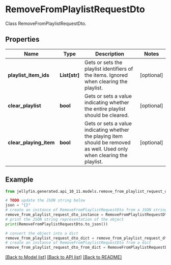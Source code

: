 # RemoveFromPlaylistRequestDto

Class RemoveFromPlaylistRequestDto.

## Properties

Name | Type | Description | Notes
------------ | ------------- | ------------- | -------------
**playlist_item_ids** | **List[str]** | Gets or sets the playlist identifiers of the items. Ignored when clearing the playlist. | [optional] 
**clear_playlist** | **bool** | Gets or sets a value indicating whether the entire playlist should be cleared. | [optional] 
**clear_playing_item** | **bool** | Gets or sets a value indicating whether the playing item should be removed as well. Used only when clearing the playlist. | [optional] 

## Example

```python
from jellyfin.generated.api_10_11.models.remove_from_playlist_request_dto import RemoveFromPlaylistRequestDto

# TODO update the JSON string below
json = "{}"
# create an instance of RemoveFromPlaylistRequestDto from a JSON string
remove_from_playlist_request_dto_instance = RemoveFromPlaylistRequestDto.from_json(json)
# print the JSON string representation of the object
print(RemoveFromPlaylistRequestDto.to_json())

# convert the object into a dict
remove_from_playlist_request_dto_dict = remove_from_playlist_request_dto_instance.to_dict()
# create an instance of RemoveFromPlaylistRequestDto from a dict
remove_from_playlist_request_dto_from_dict = RemoveFromPlaylistRequestDto.from_dict(remove_from_playlist_request_dto_dict)
```
[[Back to Model list]](../README.md#documentation-for-models) [[Back to API list]](../README.md#documentation-for-api-endpoints) [[Back to README]](../README.md)


